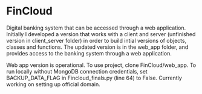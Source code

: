 # FinCloud
Digital banking system that can be accessed through a web application.
Initially I developed a version that works with a client and server (unfinished version in client_server folder) in order to build intial versions of objects, classes and functions. The updated version is in the web_app folder, and provides access to the banking system through a web application.

Web app version is operational.
To use project, clone FinCloud/web_app. To run locally without MongoDB connection credentials, set BACKUP_DATA_FLAG in Fincloud_finals.py (line 64) to False.
Currently working on setting up official domain.
